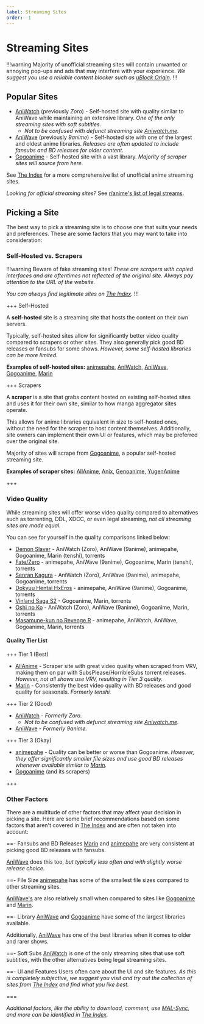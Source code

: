 ```yaml
---
label: Streaming Sites
order: -1
---
```


# Streaming Sites

!!!warning
Majority of unofficial streaming sites will contain unwanted or annoying pop-ups and ads that may interfere with your experience. *We suggest you use a reliable content blocker such as [uBlock Origin](https://ublockorigin.com).*
!!!

## Popular Sites

- [AniWatch](https://aniwatch.to) (previously *Zoro*) - Self-hosted site with quality similar to AniWave while maintaining an extensive library. *One of the only streaming sites with soft subtitles.*
  - *Not to be confused with defunct streaming site [Aniwatch.me](https://aniwatch.me).*
- [AniWave](https://aniwave.to) (previously *9anime*) - Self-hosted site with one of the largest and oldest anime libraries. *Releases are often updated to include fansubs and BD releases for older content.*
- [Gogoanime](https://gogoanime.lu) - Self-hosted site with a vast library. *Majority of scraper sites will source from here.*

See [The Index](https://theindex.moe) for a more comprehensive list of unofficial anime streaming sites.

*Looking for official streaming sites?* See [r/anime's list of legal streams](https://www.reddit.com/r/anime/wiki/legal_streams).

## Picking a Site

The best way to pick a streaming site is to choose one that suits your needs and preferences. These are some factors that you may want to take into consideration:

### Self-Hosted vs. Scrapers

!!!warning
Beware of fake streaming sites! *These are scrapers with copied interfaces and are oftentimes not reflected of the original site. Always pay attention to the URL of the website.*

*You can always find legitimate sites on [The Index](https://theindex.moe).*
!!!

+++ Self-Hosted

A **self-hosted** site is a streaming site that hosts the content on their own servers.

Typically, self-hosted sites allow for significantly better video quality compared to scrapers or other sites. They also generally pick good BD releases or fansubs for some shows. *However, some self-hosted libraries can be more limited.*

**Examples of self-hosted sites:** [animepahe](https://animepahe.com), [AniWatch](https://aniwatch.to), [AniWave](https://aniwave.to), [Gogoanime](https://gogoanime.lu), [Marin](https://marin.moe)

+++ Scrapers

A **scraper** is a site that grabs content hosted on existing self-hosted sites and uses it for their own site, similar to how manga aggregator sites operate.

This allows for anime libraries equivalent in size to self-hosted ones, without the need for the scraper to host content themselves. Additionally, site owners can implement their own UI or features, which may be preferred over the original site.

Majority of sites will scrape from [Gogoanime](https://gogoanime.lu), a popular self-hosted streaming site.

**Examples of scraper sites:** [AllAnime](https://allanime.to), [Anix](https://anix.to), [Genoanime](https://genoanime.com), [YugenAnime](https://yugenanime.tv)

+++

### Video Quality

While streaming sites will offer worse video quality compared to alternatives such as torrenting, DDL, XDCC, or even legal streaming, *not all streaming sites are made equal.*

You can see for yourself in the quality comparisons linked below:

- [Demon Slayer](https://slow.pics/c/pjYaqdnr) - AniWatch (Zoro), AniWave (9anime), animepahe, Gogoanime, Marin (tenshi), torrents
- [Fate/Zero](https://slow.pics/c/1LNZtDzm) - animepahe, AniWave (9anime), Gogoanime, Marin (tenshi), torrents
- [Senran Kagura](https://slow.pics/c/QLtX61qx) - AniWatch (Zoro), AniWave (9anime), animepahe, Gogoanime, torrents
- [Dokyuu Hentai HxEros](https://slow.pics/c/PZRxqAsh) - animepahe, AniWave (9anime), Gogoanime, torrents
- [Vinland Saga S2](https://slow.pics/c/GjhwBwo3) - Gogoanime, Marin, torrents
- [Oshi no Ko](https://slow.pics/c/6HqApHsn) - AniWatch (Zoro), AniWave (9anime), Gogoanime, Marin, torrents
- [Masamune-kun no Revenge R](https://slow.pics/c/rj3QjRMA) - animepahe, AniWatch, AniWave, Gogoanime, Marin, torrents

#### Quality Tier List

+++ Tier 1 (Best)

- [AllAnime](https://allanime.to) - Scraper site with great video quality when scraped from VRV, making them on par with SubsPlease/HorribleSubs torrent releases. *However, not all shows use VRV, resulting in Tier 3 quality.*
- [Marin](https://marin.moe) - Consistently the best video quality with BD releases and good quality for seasonals. *Formerly tenshi.*

+++ Tier 2 (Good)

- [AniWatch](https://aniwatch.to) - *Formerly Zoro.*
  - *Not to be confused with defunct streaming site [Aniwatch.me](https://aniwatch.me).*
- [AniWave](https://aniwave.to) - *Formerly 9anime.*

+++ Tier 3 (Okay)

- [animepahe](https://animepahe.com) - Quality can be better or worse than Gogoanime. *However, they offer significantly smaller file sizes and use good BD releases whenever available similar to [Marin](https://marin.moe).*
- [Gogoanime](https://gogoanime.lu) (and its scrapers)

+++

### Other Factors

There are a multitude of other factors that may affect your decision in picking a site. Here are some brief recommendations based on some factors that aren't covered in [The Index](https://theindex.moe) and are often not taken into account:

==- Fansubs and BD Releases
[Marin](https://marin.moe) and [animepahe](https://animepahe.com) are very consistent at picking good BD releases with fansubs.

[AniWave](https://aniwave.to) does this too, *but typically less often and with slightly worse release choice.*

==- File Size
[animepahe](https://animepahe.com) has some of the smallest file sizes compared to other streaming sites.

[AniWave's](https://aniwave.to) are also relatively small when compared to sites like [Gogoanime](https://gogoanime.lu) and [Marin](https://marin.moe).

==- Library
[AniWave](https://aniwave.to) and [Gogoanime](https://gogoanime.lu) have some of the largest libraries available.

Additionally, [AniWave](https://aniwave.to) has one of the best libraries when it comes to older and rarer shows.

==- Soft Subs
[AniWatch](https://aniwatch.to) is one of the only streaming sites that use soft subtitles, with the other alternatives being legal streaming sites.

==- UI and Features
Users often care about the UI and site features. *As this is completely subjective, we suggest you visit and try out the collection of sites from [The Index](https://theindex.moe) and find what you like best.*

===

*Additional factors, like the ability to download, comment, use [MAL-Sync](https://malsync.moe), and more can be identified in [The Index](https://theindex.moe).*
